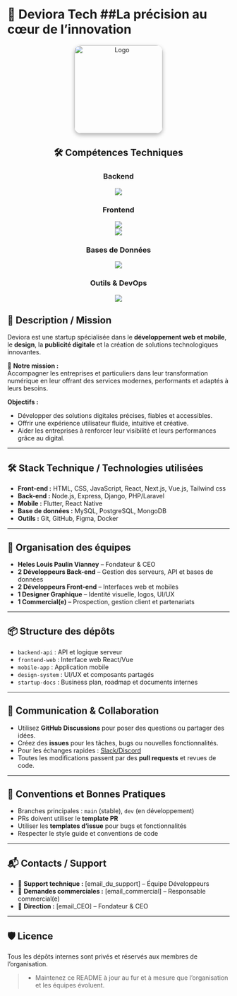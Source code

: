 # 🚀 Deviora Tech  ##La précision au cœur de l’innovation
<!-- Bannière ou Logo -->
<div align="center">
  <img src="https://i.ibb.co/5xgBG7rJ/Whats-App-Image-2025-08-24-15-26-08-55386fee.jpg" 
       alt="Logo" 
       width="200" 
       style="border-radius: 15px; box-shadow: 0 4px 10px rgba(0,0,0,0.3);" />
</div>



<div align="center">
<h2 align="center"> 🛠️ Compétences Techniques</h2>



### **Backend**
<img src="https://skillicons.dev/icons?i=python,django,flask,nodejs,express" />

### **Frontend**
<img src="https://skillicons.dev/icons?i=html,css,javascript,typescript" /><br>
<img src="https://skillicons.dev/icons?i=react,vue,tailwind,nextjs" />

### **Bases de Données**
<img src="https://skillicons.dev/icons?i=postgresql,mysql,mongodb" />

### **Outils & DevOps**
  <img src="https://skillicons.dev/icons?i=git,github,vscode,docker,figma" />
  </div>
  

## 📖 Description / Mission

Deviora est une startup spécialisée dans le **développement web et mobile**, le **design**, la **publicité digitale** et la création de solutions technologiques innovantes.  

🎯 **Notre mission :**  
Accompagner les entreprises et particuliers dans leur transformation numérique en leur offrant des services modernes, performants et adaptés à leurs besoins.  

**Objectifs :**
- Développer des solutions digitales précises, fiables et accessibles.  
- Offrir une expérience utilisateur fluide, intuitive et créative.  
- Aider les entreprises à renforcer leur visibilité et leurs performances grâce au digital.  

---

## 🛠 Stack Technique / Technologies utilisées

- **Front-end :** HTML, CSS, JavaScript, React, Next.js, Vue.js, Tailwind css 
- **Back-end :** Node.js, Express, Django, PHP/Laravel  
- **Mobile :** Flutter, React Native  
- **Base de données :** MySQL, PostgreSQL, MongoDB  
- **Outils :** Git, GitHub, Figma, Docker 

---

## 👥 Organisation des équipes

- **Heles Louis Paulin Vianney** – Fondateur & CEO  
- **2 Développeurs Back-end** – Gestion des serveurs, API et bases de données  
- **2 Développeurs Front-end** – Interfaces web et mobiles  
- **1 Designer Graphique** – Identité visuelle, logos, UI/UX  
- **1 Commercial(e)** – Prospection, gestion client et partenariats  

---

## 📦 Structure des dépôts

- `backend-api` : API et logique serveur  
- `frontend-web` : Interface web React/Vue  
- `mobile-app` : Application mobile  
- `design-system` : UI/UX et composants partagés  
- `startup-docs` : Business plan, roadmap et documents internes  

---

## 💬 Communication & Collaboration

- Utilisez **GitHub Discussions** pour poser des questions ou partager des idées.
- Créez des **issues** pour les tâches, bugs ou nouvelles fonctionnalités.
- Pour les échanges rapides : [Slack/Discord](lien_vers_le_slack_discord)
- Toutes les modifications passent par des **pull requests** et revues de code.

---

## 📝 Conventions et Bonnes Pratiques

- Branches principales : `main` (stable), `dev` (en développement)
- PRs doivent utiliser le **template PR**
- Utiliser les **templates d’issue** pour bugs et fonctionnalités
- Respecter le style guide et conventions de code

---

## 📬 Contacts / Support

- 📩 **Support technique :** [email_du_support] – Équipe Développeurs  
- 📩 **Demandes commerciales :** [email_commercial] – Responsable commercial(e)  
- 📩 **Direction :** [email_CEO] – Fondateur & CEO  

---

## 🛡️ Licence

Tous les dépôts internes sont privés et réservés aux membres de l’organisation.


> - Maintenez ce README à jour au fur et à mesure que l’organisation et les équipes évoluent.


<!--

**Here are some ideas to get you started:**

🙋‍♀️ A short introduction - what is your organization all about?
🌈 Contribution guidelines - how can the community get involved?
👩‍💻 Useful resources - where can the community find your docs? Is there anything else the community should know?
🍿 Fun facts - what does your team eat for breakfast?
🧙 Remember, you can do mighty things with the power of [Markdown](https://docs.github.com/github/writing-on-github/getting-started-with-writing-and-formatting-on-github/basic-writing-and-formatting-syntax)
-->
